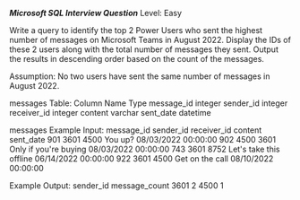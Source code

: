 ***Microsoft SQL Interview Question***
Level: Easy

Write a query to identify the top 2 Power Users who sent the highest number of messages on Microsoft Teams in August 2022. Display the IDs of these 2 users along with the total number of messages they sent. Output the results in descending order based on the count of the messages.

Assumption: No two users have sent the same number of messages in August 2022.

messages Table:
Column Name	     Type
message_id	     integer
sender_id	     integer
receiver_id	     integer
content	            varchar
sent_date	     datetime

messages Example Input:
message_id	    sender_id	         receiver_id	    content	                   sent_date
    901	             3601	               4500	           You up?	                       08/03/2022 00:00:00
    902	             4500	               3601	           Only if you're buying	       08/03/2022 00:00:00
    743	             3601	               8752	           Let's take this offline	       06/14/2022 00:00:00
    922	             3601	               4500	           Get on the call	               08/10/2022 00:00:00

Example Output:
sender_id	    message_count
   3601	                2
   4500	                1
